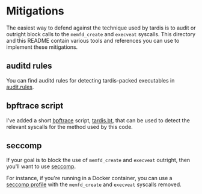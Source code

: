 # Mitigations

The easiest way to defend against the technique used by tardis is to audit or
outright block calls to the `memfd_create` and `execveat` syscalls. This
directory and this README contain various tools and references you can use to
implement these mitigations.

## auditd rules

You can find auditd rules for detecting tardis-packed executables in
[audit.rules](audit.rules).

## bpftrace script

I've added a short [bpftrace](https://github.com/iovisor/bpftrace) script,
[tardis.bt](tardis.bt), that can be used to detect the relevant syscalls for
the method used by this code.

## seccomp

If your goal is to block the use of `memfd_create` and `execveat` outright, then
you'll want to use [seccomp](https://en.wikipedia.org/wiki/Seccomp).

For instance, if you're running in a Docker container, you can use a [seccomp
profile](https://docs.docker.com/engine/security/seccomp/) with the
`memfd_create` and `execveat` syscalls removed.

